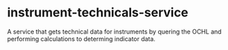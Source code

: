# instrument-technicals-service
A service that gets technical data for instruments by quering the OCHL and performing calculations to determing indicator data.
